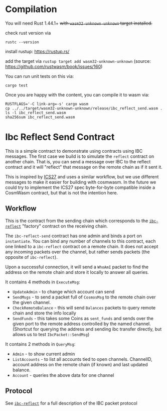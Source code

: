# Compilation

You will need Rust 1.44.1+ ~~with `wasm32-unknown-unknown` target installed.~~

check rust version via 

```
rustc --version
```

install rustup: https://rustup.rs/

add the target via `rustup target add wasm32-unknown-unknown` (source: https://github.com/rustwasm/book/issues/160)

You can run unit tests on this via:

`cargo test`

Once you are happy with the content, you can compile it to wasm via:

```
RUSTFLAGS='-C link-arg=-s' cargo wasm
cp ../../target/wasm32-unknown-unknown/release/ibc_reflect_send.wasm .
ls -l ibc_reflect_send.wasm
sha256sum ibc_reflect_send.wasm
```

# Ibc Reflect Send Contract

This is a simple contract to demonstrate using contracts using IBC messages. The
first case we build is to simulate the `reflect` contract on another chain. That
is, you can send a message over IBC to the reflect contract and it will
"reflect" that message on the remote chain as if it sent it.

This is inspired by
[ICS27](https://github.com/chainapsis/cosmos-sdk-interchain-account/tree/master/x/ibc-account/spec)
and uses a similar workflow, but we use different messages to make it easier for
building with cosmwasm. In the future we could try to implement the ICS27 spec
byte-for-byte compatible inside a CosmWasm contract, but that is not the
intention here.

## Workflow

This is the contract from the sending chain which corresponds to the
[`ibc-reflect`](../ibc-reflect) "factory" contract on the receiving chain.

The `ibc-reflect-send` contract has one admin and binds a port on `instantiate`.
You can bind any number of channels to this contract, each one linked to a
`ibc-reflect` contract on a remote chain. It does not accept any incoming
packets over the channel, but rather sends packets (the opposite of
`ibc-reflect`).

Upon a successful connection, it will send a `WhoAmI` packet to find the address
on the remote chain and store it locally to answer all queries.

It contains 4 methods in `ExecuteMsg`:

- `UpdateAdmin` - to change which account can send
- `SendMsgs` - to send a packet full of `CosmosMsg` to the remote chain over the
  given channel.
- `CheckRemoteBalance` - this will send `Balances` packets to query remote chain
  and store the info locally
- `SendFunds` - this takes some Coins as `sent_funds` and sends over the given
  port to the remote address controlled by the named channel. (Shortcut for
  querying the address and sending ibc transfer directly, but allows us to test
  `IbcPacket::SendMsg`)

It contains 2 methods in `QueryMsg`:

- `Admin` - to show current admin
- `ListAccounts` - to list all accounts tied to open channels. ChannelID,
  account address on the remote chain (if known) and last updated balance.
- `Account` - queries the above data for one channel

## Protocol

See [`ibc-reflect`](../ibc-reflect) for a full description of the IBC packet
protocol
